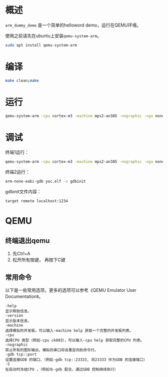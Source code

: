 # 概述

`arm_dummy_demo` 是一个简单的helloword demo，运行在QEMU环境。

使用之前请先在ubuntu上安装`qemu-system-arm`。

```bash
sudo apt install qemu-system-arm
```

# 编译

```bash
make clean;make
```

# 运行

```bash
qemu-system-arm -cpu cortex-m3 -machine mps2-an385 -nographic -vga none -kernel yoc.elf -gdb tcp::1234
```

# 调试

终端1运行：
```bash
qemu-system-arm -cpu cortex-m3 -machine mps2-an385 -nographic -vga none -kernel yoc.elf -gdb tcp::1234 -S
```

终端2运行：
```bash
arm-none-eabi-gdb yoc.elf -x gdbinit
```

gdbinit文件内容：
```
target remote localhost:1234
```

# QEMU

## 终端退出qemu

1. 先Ctrl+A
2. 松开所有按键， 再按下C键

## 常用命令

以下是一些常用选项，更多的选项可以参考《QEMU Emulator User Documentation》。
```
-help
显示帮助信息。
-version
显示版本信息。
-machine
选择模拟的开发板，可以输入-machine help 获取一个完整的开发板列表。
-cpu
选择CPU 类型（例如-cpu ck803），可以输入-cpu help 获取完整的CPU 列表。
-nographic
禁止所有的图形输出，模拟的串口将会重定向到命令行。
-gdb tcp::port
设置连接GDB 的端口，（例如-gdb tcp::23333, 将23333 作为GDB 的连接端口）
-S
在启动时冻结CPU ，（例如与-gdb 配合，通过GDB 控制继续执行）
```
